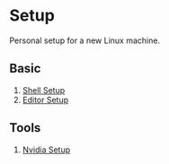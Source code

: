 # Setup

Personal setup for a new Linux machine.

## Basic

1. [Shell Setup](shell.md)
2. [Editor Setup](editor.md)

## Tools

1. [Nvidia Setup](nvidia.md)
